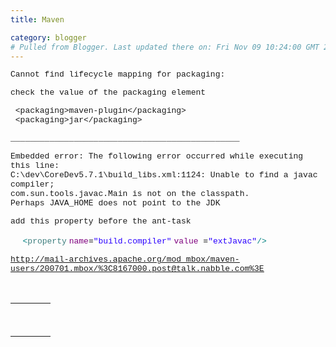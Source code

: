 ```yaml
---
title: Maven

category: blogger
# Pulled from Blogger. Last updated there on: Fri Nov 09 10:24:00 GMT 2007
---
```

<span class="gmail_quote"></span><font face="Courier New" size="2">Cannot find lifecycle mapping for packaging:</font><font face="Arial"> </font> <div>  <p><font face="Courier New" size="2">check the value of the packaging element</font> </p>  <p><font face="Courier New" size="2">&nbsp;&lt;packaging&gt;maven-plugin&lt;/packaging&gt;</font>  <br><font face="Courier New" size="2">&nbsp;&lt;packaging&gt;jar&lt;/packaging&gt;</font> </p><font face="Courier New" size="2">_______________________________________________</font><p> </p>  <p><font face="Courier New" size="2">Embedded error: The following error occurred while executing this line:</font>  <br><font face="Courier New" size="2">C:\dev\CoreDev5.7.1\build_libs.xml:1124: Unable to find a javac compiler;</font>  <br><font face="Courier New" size="2">com.sun.tools.javac.Main is not on the classpath.</font>  <br><font face="Courier New" size="2">Perhaps JAVA_HOME does not point to the JDK</font> </p>  <p><font face="Courier New" size="2">add this property before the ant-task</font> </p>  <p><font color="#000000" face="Courier New" size="2">&nbsp;&nbsp;</font> <font color="#008080" face="Courier New" size="2">&lt;</font><font color="#3f7f7f" face="Courier New" size="2">property</font> <font color="#7f007f" face="Courier New" size="2"> name</font><font color="#000000" face="Courier New" size="2">=</font><font color="#2a00ff" face="Courier New" size="2">&quot;build.compiler&quot;</font> <font color="#7f007f" face="Courier New" size="2">value</font><font color="#000000" face="Courier New" size="2"> =</font><font color="#2a00ff" face="Courier New" size="2">&quot;extJavac&quot;</font><font color="#008080" face="Courier New" size="2">/&gt;</font> </p>  <p><a href="http://mail-archives.apache.org/mod_mbox/maven-users/200701.mbox/%3C8167000.post@talk.nabble.com%3E" target="_blank" onclick="return top.js.OpenExtLink(window,event,this)"><u><font color="#0000ff" face="Courier New" size="2"> http://mail-archives.apache.org/mod_mbox/maven-users/200701.mbox/%3C8167000.post@talk.nabble.com%3E<span style="text-decoration: underline;"><br></span></font></u></a></p><p><br><a href="http://mail-archives.apache.org/mod_mbox/maven-users/200701.mbox/%3C8167000.post@talk.nabble.com%3E" target="_blank" onclick="return top.js.OpenExtLink(window,event,this)"> <u><font color="#0000ff" face="Courier New" size="2"><span style="text-decoration: underline;"></span></font></u></a> </p>   <table border="0"><tbody><tr><td align="left" valign="top"><font size="1"><strong></strong></font><br></td><td align="left" valign="top"><br></td><td align="left" valign="top"><br></td><td align="left" valign="top"><br></td> </tr><tr><td align="left" valign="top"><br></td><td align="left" valign="top"><br></td><td align="left" valign="top"><br></td><td align="left" valign="top"><br></td></tr></tbody></table></div> 
